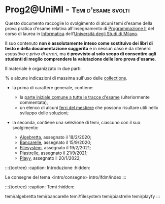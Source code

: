 # Prog2@UniMI - <span style="font-size: smaller; font-variant: small-caps;">Temi d'esame svolti</span>

Questo documento raccoglie lo svolgimento di alcuni temi d'esame della prova
pratica d'esame relativa all'insegnamento di [Programmazione
II](https://prog2.di.unimi.it/) del corso di laurea in
[Informatica](https://informatica.cdl.unimi.it/it) dell'[Università degli Studi
di Milano](http://www.unimi.it/).

Il suo contenuto **non è assolutamente inteso come sostituivo dei libri di testo
e della documentazione suggerita** e in nessun caso è da ritenersi *esaustivo* e
*privo di errori*, ma **è provvisto al solo scopo di consentire agli studenti di
meglio comprendere la valutazione delle loro prova d'esame**.

Il materiale è organizzato in due parti:

% e alcune indicazioni di massima sull'uso delle [collections](https://docs.oracle.com/en/java/javase/11/docs/api/java.base/java/util/doc-files/coll-index.html).

* la prima di carattere generale, contiene:

    * la [parte iniziale comune a tutte le tracce d'esame](intro/consegne)
      (ulteriormente commentata),
    * un elenco di alcuni [ferri del mestiere](intro/ifdm/index) che possono risultare
      utili nello sviluppo delle soluzioni;

* la seconda, contiene una selezione di temi, ciascuno con il suo svolgimento:

    * [Algebretta](temi/algebretta), assegnato il 18/2/2020;
    * [Bancarelle](temi/bancarelle), assegnato il 15/9/2020;
    * [Filesystem](temi/filesystem), assegnato il 19/2/2021;
    * [Piastrelle](temi/piastrelle), assegnato il 21/9/2021;
    * [Playy](temi/playfy), assegnato il 20/1/2022;


:::{toctree}
:caption: Introduzione
:hidden:

Le consegne del tema <intro/consegne>
intro/ifdm/index
:::

:::{toctree}
:caption: Temi
:hidden:

temi/algebretta
temi/bancarelle
temi/filesystem
temi/piastrelle
temi/playfy
:::
